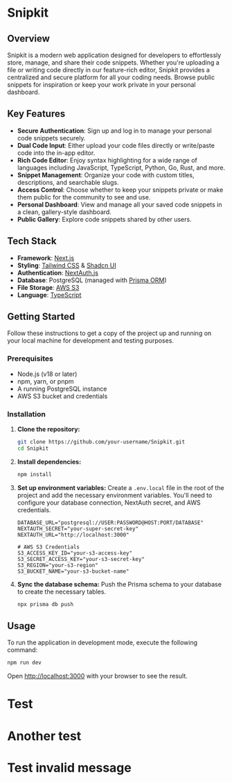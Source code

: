 # Snipkit

## Overview

Snipkit is a modern web application designed for developers to effortlessly store, manage, and share their code snippets. Whether you're uploading a file or writing code directly in our feature-rich editor, Snipkit provides a centralized and secure platform for all your coding needs. Browse public snippets for inspiration or keep your work private in your personal dashboard.

## Key Features

- **Secure Authentication**: Sign up and log in to manage your personal code snippets securely.
- **Dual Code Input**: Either upload your code files directly or write/paste code into the in-app editor.
- **Rich Code Editor**: Enjoy syntax highlighting for a wide range of languages including JavaScript, TypeScript, Python, Go, Rust, and more.
- **Snippet Management**: Organize your code with custom titles, descriptions, and searchable slugs.
- **Access Control**: Choose whether to keep your snippets private or make them public for the community to see and use.
- **Personal Dashboard**: View and manage all your saved code snippets in a clean, gallery-style dashboard.
- **Public Gallery**: Explore code snippets shared by other users.

## Tech Stack

- **Framework**: [Next.js](https://nextjs.org/)
- **Styling**: [Tailwind CSS](https://tailwindcss.com/) & [Shadcn UI](https://ui.shadcn.com/)
- **Authentication**: [NextAuth.js](https://next-auth.js.org/)
- **Database**: PostgreSQL (managed with [Prisma ORM](https://www.prisma.io/))
- **File Storage**: [AWS S3](https://aws.amazon.com/s3/)
- **Language**: [TypeScript](https://www.typescriptlang.org/)

## Getting Started

Follow these instructions to get a copy of the project up and running on your local machine for development and testing purposes.

### Prerequisites

- Node.js (v18 or later)
- npm, yarn, or pnpm
- A running PostgreSQL instance
- AWS S3 bucket and credentials

### Installation

1.  **Clone the repository:**

    ```bash
    git clone https://github.com/your-username/Snipkit.git
    cd Snipkit
    ```

2.  **Install dependencies:**

    ```bash
    npm install
    ```

3.  **Set up environment variables:**
    Create a `.env.local` file in the root of the project and add the necessary environment variables. You'll need to configure your database connection, NextAuth secret, and AWS credentials.

    ```env
    DATABASE_URL="postgresql://USER:PASSWORD@HOST:PORT/DATABASE"
    NEXTAUTH_SECRET="your-super-secret-key"
    NEXTAUTH_URL="http://localhost:3000"

    # AWS S3 Credentials
    S3_ACCESS_KEY_ID="your-s3-access-key"
    S3_SECRET_ACCESS_KEY="your-s3-secret-key"
    S3_REGION="your-s3-region"
    S3_BUCKET_NAME="your-s3-bucket-name"
    ```

4.  **Sync the database schema:**
    Push the Prisma schema to your database to create the necessary tables.
    ```bash
    npx prisma db push
    ```

## Usage

To run the application in development mode, execute the following command:

```bash
npm run dev
```

Open [http://localhost:3000](http://localhost:3000) with your browser to see the result.

# Test

# Another test

# Test invalid message
